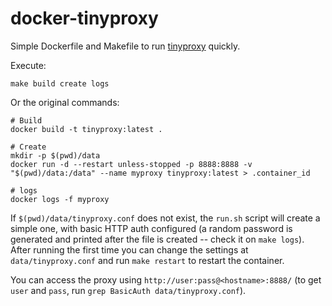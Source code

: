 # docker-tinyproxy

Simple Dockerfile and Makefile to run [tinyproxy](https://tinyproxy.github.io/) quickly.

Execute:

```shell
make build create logs
```

Or the original commands:

```shell
# Build
docker build -t tinyproxy:latest .

# Create
mkdir -p $(pwd)/data
docker run -d --restart unless-stopped -p 8888:8888 -v "$(pwd)/data:/data" --name myproxy tinyproxy:latest > .container_id

# logs
docker logs -f myproxy
```

If `$(pwd)/data/tinyproxy.conf` does not exist, the `run.sh` script will create a simple one, with basic HTTP auth
configured (a random password is generated and printed after the file is created -- check it on `make logs`). After
running the first time you can change the settings at `data/tinyproxy.conf` and run `make restart` to restart the
container.

You can access the proxy using `http://user:pass@<hostname>:8888/` (to get `user` and `pass`, run `grep BasicAuth
data/tinyproxy.conf`).
